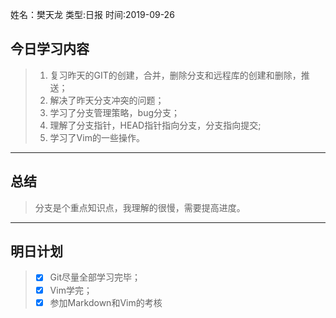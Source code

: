 姓名：樊天龙
类型:日报
时间:2019-09-26

## 今日学习内容 ##
>1. 复习昨天的GIT的创建，合并，删除分支和远程库的创建和删除，推送；
>2. 解决了昨天分支冲突的问题；
>3. 学习了分支管理策略，bug分支；
>4. 理解了分支指针，HEAD指针指向分支，分支指向提交;
>5. 学习了Vim的一些操作。
* * *
## 总结 ##
> 分支是个重点知识点，我理解的很慢，需要提高进度。
* * *
## 明日计划 ##
> - [x] Git尽量全部学习完毕；
> - [x] Vim学完；
> - [x] 参加Markdown和Vim的考核